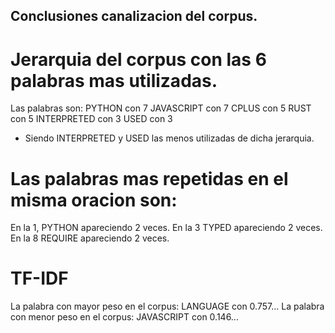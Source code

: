 ## Conclusiones canalizacion del corpus. ##

# Jerarquia del corpus con las 6 palabras mas utilizadas.
Las palabras son:
PYTHON con 7
JAVASCRIPT con 7
CPLUS con 5
RUST con 5
INTERPRETED con 3 
USED con 3
- Siendo INTERPRETED y USED las menos utilizadas de dicha jerarquia.

# Las palabras mas repetidas en el misma oracion son:
En la 1, PYTHON apareciendo 2 veces.
En la 3 TYPED apareciendo 2 veces.
En la 8 REQUIRE apareciendo 2 veces.

# TF-IDF 
La palabra con mayor peso en el corpus: LANGUAGE con 0.757...
La palabra con menor peso en el corpus: JAVASCRIPT con 0.146...